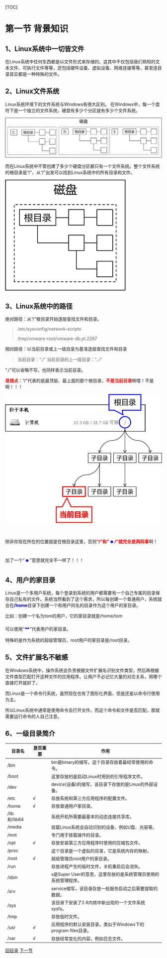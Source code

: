 [TOC]

# 第一节 背景知识



## 1、Linux系统中一切皆文件

在Linux系统中任何东西都是以文件形式来存储的。这其中不仅包括我们熟知的文本文件、可执行文件等等，还包括硬件设备、虚拟设备、网络连接等等，甚至连目录其实都是一种特殊的文件。



## 2、Linux文件系统

Linux系统环境下的文件系统与Windows有很大区别。
在Windows中，每一个盘符下是一个独立的文件系统，硬盘有多少个分区就有多少个文件系统。

![images](images/img001.png)

而在Linux系统中不管创建了多少个硬盘分区都只有一个文件系统。整个文件系统的根目录是“/”，从“/”出发可以找到Linux系统中的所有目录和文件。

![images](images/img002.png)



## 3、Linux系统中的路径

绝对路径：从“/”根目录开始逐层查找文件和目录。

> /etc/sysconfig/network-scripts
>
> /tmp/vmware-root/vmware-db.pl.2267

相对路径：以当前目录或上一级目录为基准逐层查找文件和目录

> 当前目录：“./”
> 当前目录的上一级目录：“../”

“./”可以省略不写，也同样表示当前目录。

<span style="color:red;font-weight:bold;">易错点</span>：“/”代表的是最顶层、最上面的那个根目录，<span style="color:red;font-weight:bold;">不是当前目录</span>啊喂！不是啊！！！

![images](images/img003.png)

除非你现在所在的位置就是在根目录这里，否则<span style="color:red;font-weight:bold;">“/”和“<span style="color:blue;font-weight:bold;font-size:50px;">.</span>/”就完全是两码事</span>啊！加了一个“<span style="color:blue;font-weight:bold;font-size:50px;">.</span>”意思就完全不一样了！！！



## 4、用户的家目录

Linux是一个多用户系统，每个登录到系统的用户都需要有一个自己专属的目录保存自己私有的文件。系统当然看到了这个需求，所以每创建一个普通用户，系统就会在<span style="color:blue;font-weight:bold;">/home</span>目录下创建一个和用户同名的目录作为这个用户的家目录。

比如：创建一个名为tom的用户，它的家目录就是/home/tom

可以使用“<span style="color:blue;font-weight:bold;font-size:25px;">~</span>”代表用户的家目录。

特殊的是作为系统的超级管理员，root用户的家目录是/root目录。



## 5、文件扩展名不敏感

在Windows系统中，操作系统会负责根据文件扩展名识别文件类型，然后再根据文件类型匹配打开这种文件的应用程序。让用户不必记忆大量的对应关系，用哪个直接打开就好了。

而Linux是一个命令行系统，虽然现在也有了图形化界面，但是还是以命令行使用为主。

所以Linux系统中通常是使用命令去打开文件。而这个命令和文件是否匹配，那就需要运行命令的人自己注意。



## 6、一级目录简介

| 目录名       | 是否重要 | 作用                                                         |
| ------------ | -------- | ------------------------------------------------------------ |
| /bin         |          | bin是binary的缩写，这个目录存放着最经常使用的命令。          |
| /boot        |          | 这里存放的是启动Linux时用到的引导程序文件。                  |
| /dev         |          | device(设备)的缩写，该目录下存放的是Linux的外部设备。        |
| /etc         | √        | 存放系统和第三方应用程序的配置文件。                         |
| /home        | √        | 存放普通用户家目录。                                         |
| /lib和/lib64 |          | 系统开机所需要最基本的动态连接共享库。                       |
| /media       |          | 挂载Linux系统会自动识别的设备，例如U盘、光驱等。             |
| /mnt         |          | 专门用于挂载操作的目录。                                     |
| /opt         | √        | 存放安装第三方应用程序时使用的压缩包文件。                   |
| /proc        |          | 这个目录是一个虚拟的目录，它是系统内存的映射。               |
| /root        | √        | 超级管理员root用户的家目录。                                 |
| /run         |          | 存放进程产生的临时文件，关机重启后会消失。                   |
| /sbin        |          | s是Super User的意思，这里存放的是系统管理员使用的系统管理程序。 |
| /srv         |          | service缩写，该目录存放一些服务启动之后需要提取的数据。      |
| /sys         |          | 该目录下安装了2.6内核中新出现的一个文件系统sysfs。           |
| /tmp         |          | 存放临时文件。                                               |
| /usr         | √        | 应用程序的默认安装目录，类似于Windows下的program files目录。 |
| /var         | √        | 存放经常变化的内容，例如日志文件。                           |



[回目录](index.html) [下一节](verse02-00-index.html)